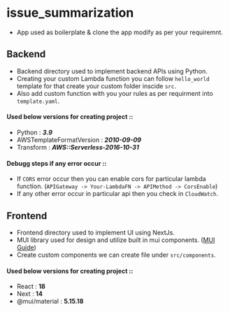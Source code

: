 # issue_summarization

- App used as boilerplate & clone the app modify as per your requiremnt.


## Backend

- Backend directory used to implement backend APIs using Python.
- Creating your custom Lambda function you can follow ```hello_world``` template for that create your custom folder inscide ```src```.
- Also add custom function with you your rules as per requirment into ```template.yaml```.

#### Used below versions for creating project ::
- Python : ***3.9***
- AWSTemplateFormatVersion : ***2010-09-09***
- Transform : ***AWS::Serverless-2016-10-31***

#### Debugg steps if any error occur ::
- If ```CORS``` error occur then you can enable cors for particular lambda function. (```APIGateway -> Your-LambdaFN -> APIMethod -> CorsEnable```)
- If any other error occur in particular api then you check in ```CloudWatch```.


## Frontend

- Frontend directory used to implement UI using NextJs.
- MUI library used for design and utilize built in mui components. ([MUI Guide](https://mui.com/material-ui/all-components))
- Create custom components we can create file under `src/components`.

#### Used below versions for creating project ::
- React : **18**
- Next : **14**
- @mui/material : **5.15.18**

